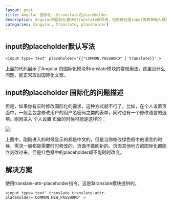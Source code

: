 ```yaml
---
layout: post
title: Angular 国际化--$translate之placeholder
description: Angular的国际化模块$translate很好用，但是再处理input等表单输入框的placeholder上却总是不能实时翻译的情况，本文给出解决方案
categories: [angular, translate, placeholder]
---
```


## input的placeholder默认写法

```
<input type='text' placeholder='{{"COMMON.PASSWORD" | translate}}' >

```

上面的代码展示了Angular 的国际化模块$translate模块的常规用法，这里没什么问题，能正常取出国际化文案。

## input的placeholder 国际化的问题描述

但是，如果你有实时修改国际化的需求，这种方式就不行了。比如，在个人设置页面中，一般会包含修改用户的用户名密码之类的表单，同时也有一个修改语言的选项。刚刚进入‘个人设置’页面的时候可能是这样的：

<img src="http://woaixiangbao.github.io/images/20160819/translate-placeholder.jpg" >

上图中，刚刚进入的时候显示的都是中文的，但是当你修改绿色框中的语言的时候，需求一般都是需要时时修改的，页面不能刷新的。页面其他地方的国际化都能立刻改过来，但是红色框中的placeholder却不能时时改变。

## 解决方案

使用translate-attr-placeholder指令，这是$translate模块提供的。
```
<input type='text' translate translate-attr-placeholder='COMMON.NEW_PASSWORD' >

```


